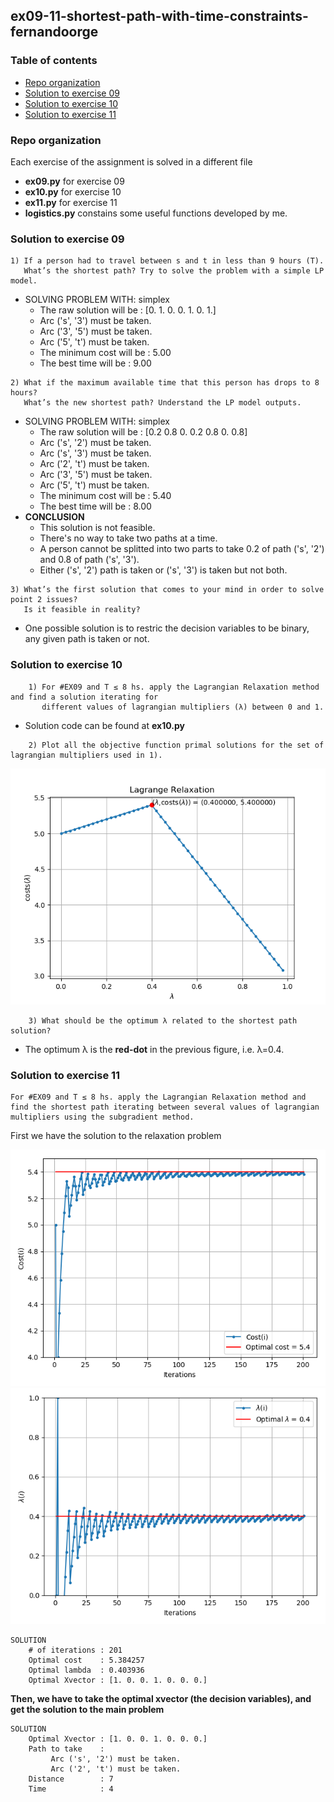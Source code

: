 ## ex09-11-shortest-path-with-time-constraints-fernandoorge

### Table of contents
* [Repo organization](#repo-organization)
* [Solution to exercise 09](#solution-to-exercise-09)
* [Solution to exercise 10](#solution-to-exercise-10)
* [Solution to exercise 11](#solution-to-exercise-11)

### Repo organization

Each exercise of the assignment is solved in a different file
* **ex09.py** for exercise 09
* **ex10.py** for exercise 10
* **ex11.py** for exercise 11
* **logistics.py** constains some useful functions developed by me. 


### Solution to exercise 09

```
1) If a person had to travel between s and t in less than 9 hours (T). 
   What’s the shortest path? Try to solve the problem with a simple LP model.
```

* SOLVING PROBLEM WITH: simplex
  * The raw solution will be        : [0. 1. 0. 0. 1. 0. 1.]
  * Arc ('s', '3') must be taken.
  * Arc ('3', '5') must be taken.
  * Arc ('5', 't') must be taken.
  * The minimum cost will be        : 5.00 
  * The best time will be           : 9.00
  
```     
2) What if the maximum available time that this person has drops to 8 hours? 
   What’s the new shortest path? Understand the LP model outputs.
```

* SOLVING PROBLEM WITH: simplex
  * The raw solution will be        : [0.2 0.8 0.  0.2 0.8 0.  0.8]
  * Arc ('s', '2') must be taken.
  * Arc ('s', '3') must be taken.
  * Arc ('2', 't') must be taken.
  * Arc ('3', '5') must be taken.
  * Arc ('5', 't') must be taken.
  * The minimum cost will be        : 5.40 
  * The best time will be           : 8.00 
* **CONCLUSION**
  * This solution is not feasible. 
  * There's no way to take two paths at a time.
  * A person cannot be splitted into two parts to take 0.2 of path ('s', '2') and 0.8 of path ('s', '3').
  * Either ('s', '2') path is taken or ('s', '3') is taken but not both.

```
3) What’s the first solution that comes to your mind in order to solve point 2 issues? 
   Is it feasible in reality?
```
* One possible solution is to restric the decision variables to be binary, any given path is taken or not.

### Solution to exercise 10
```
    1) For #EX09 and T ≤ 8 hs. apply the Lagrangian Relaxation method and find a solution iterating for   
       different values of lagrangian multipliers (λ) between 0 and 1.
```
* Solution code can be found at **ex10.py**

```
    2) Plot all the objective function primal solutions for the set of lagrangian multipliers used in 1).
```

![](ex10.png)

```
    3) What should be the optimum λ related to the shortest path solution?
```

* The optimum λ is the **red-dot** in the previous figure, i.e. λ=0.4.

### Solution to exercise 11

```
For #EX09 and T ≤ 8 hs. apply the Lagrangian Relaxation method and find the shortest path iterating between several values of lagrangian multipliers using the subgradient method.
```

First we have the solution to the relaxation problem

![](ex11_a.png)
![](ex11_b.png)

```
SOLUTION
	# of iterations : 201
    Optimal cost    : 5.384257
    Optimal lambda  : 0.403936
    Optimal Xvector : [1. 0. 0. 1. 0. 0. 0.]
```

**Then, we have to take the optimal xvector (the decision variables), and get the solution to the main problem**

```
SOLUTION
    Optimal Xvector : [1. 0. 0. 1. 0. 0. 0.]
    Path to take    : 
		 Arc ('s', '2') must be taken.
		 Arc ('2', 't') must be taken.
    Distance        : 7
    Time            : 4
```

